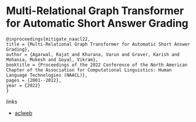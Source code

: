 # Multi-Relational Graph Transformer for Automatic Short Answer Grading

```
@inproceedings{mitigate_naacl22,
title = {Multi-Relational Graph Transformer for Automatic Short Answer Grading},
author = {Agarwal, Rajat and Khurana, Varun and Grover, Karish and Mohania, Mukesh and Goyal, Vikram},
booktitle = {Proceedings of the 2022 Conference of the North American Chapter of the Association for Computational Linguistics: Human Language Technologies (NAACL)},
pages = {2001--2012},
year = {2022}
}
```

links
- [aclweb](https://www.aclweb.org/anthology/2022.naacl-main.146/)
